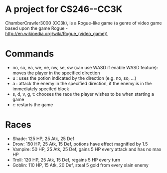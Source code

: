 # A project for CS246--CC3K
ChamberCrawler3000 (CC3k), is a Rogue-like game (a genre of video game based upon the game Rogue - http://en.wikipedia.org/wiki/Rogue_(video_game))

# Commands
* no, so, ea, we, ne, nw, se, sw (can use WASD if enable WASD feature): moves the player in the specified direction
* u <direction>: uses the potion indicated by the direction (e.g. no, so, ...)
* a <direction>: attack the enemy in the specified direction, if the enemy is in the immediately specifed block
* s, d, v, g, t: chooses the race the player wishes to be when starting a game
* r: restarts the game

# Races
* Shade: 125 HP, 25 Atk, 25 Def
* Drow: 150 HP, 25 Atk, 15 Def, potions have effect magnified by 1.5
* Vampire: 50 HP, 25 Atk, 25 Def, gains 5 HP every attack and has no max HP
* Troll: 120 HP, 25 Atk, 15 Def, regains 5 HP every turn
* Goblin: 110 HP, 15 Atk, 20 Def, steal 5 gold from every slain enemy
